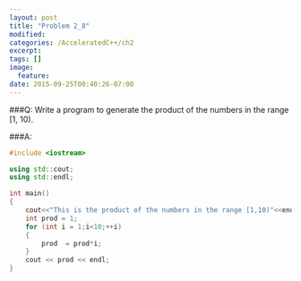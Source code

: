 ```yaml
---
layout: post
title: "Problem 2_8"
modified:
categories: /AcceleratedC++/ch2
excerpt:
tags: []
image:
  feature:
date: 2015-09-25T00:40:26-07:00
---
```


###Q:
Write a program to generate the product of the numbers in the range [1, 10).

###A:

```c++
#include <iostream>

using std::cout;
using std::endl;

int main()
{
	cout<<"This is the product of the numbers in the range [1,10)"<<endl;
	int prod = 1;
	for (int i = 1;i<10;++i)
	{
		prod  = prod*i;
	}
	cout << prod << endl;
}
```